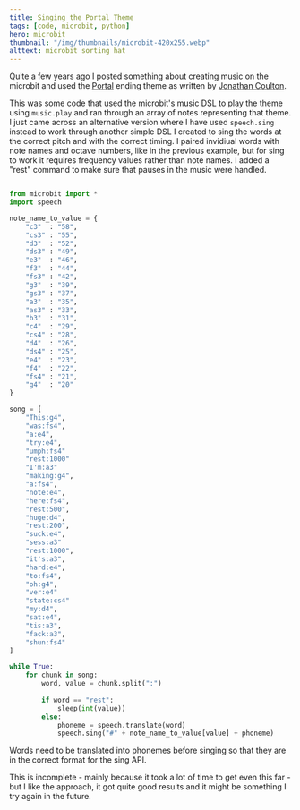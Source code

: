 ```yaml
---
title: Singing the Portal Theme
tags: [code, microbit, python]
hero: microbit
thumbnail: "/img/thumbnails/microbit-420x255.webp"
alttext: microbit sorting hat
---
```


Quite a few years ago I posted something about creating music on the microbit and used the <a href="https://en.wikipedia.org/wiki/Portal_(video_game)">Portal</a> ending theme as 
written by <a href="https://www.jonathancoulton.com/">Jonathan Coulton</a>.

This was some code that used the microbit's music DSL to play the theme using ```music.play``` and ran through an array of notes representing that theme.
I just came across an alternative version where I have used ```speech.sing``` instead to work through another simple DSL I created to sing the words at the 
correct pitch and with the correct timing. I paired invidiual words with note names and octave numbers, like in the previous example, but for sing to work it 
requires frequency values rather than note names. I added a "rest" command to make sure that pauses in the music were handled. 

```python

from microbit import *
import speech

note_name_to_value = {
	"c3"  : "58",
	"cs3" : "55",
	"d3"  : "52",
	"ds3" : "49",
	"e3"  : "46",
	"f3"  : "44",
	"fs3" : "42",
	"g3"  : "39",
	"gs3" : "37",
	"a3"  : "35",
	"as3" : "33",
	"b3"  : "31",
	"c4"  : "29",
	"cs4" : "28",
	"d4"  : "26",
	"ds4" : "25",
	"e4"  : "23",
	"f4"  : "22",
	"fs4" : "21",
	"g4"  : "20"
}

song = [
	"This:g4",
	"was:fs4",
	"a:e4",
	"try:e4",
	"umph:fs4"
	"rest:1000"
	"I'm:a3"
	"making:g4",
	"a:fs4",
	"note:e4",
	"here:fs4",
	"rest:500",
	"huge:d4",
	"rest:200",
	"suck:e4",
	"sess:a3"
	"rest:1000",
	"it's:a3",
	"hard:e4",
	"to:fs4",
	"oh:g4",
	"ver:e4"
	"state:cs4"
	"my:d4",
	"sat:e4",
	"tis:a3",
	"fack:a3",
	"shun:fs4"
]

while True:
	for chunk in song:
		word, value = chunk.split(":") 
		
		if word == "rest":
			sleep(int(value))
		else:
			phoneme = speech.translate(word)
			speech.sing("#" + note_name_to_value[value] + phoneme)

```

Words need to be translated into phonemes before singing so that they are in the correct format for the sing API.

This is incomplete - mainly because it took a lot of time to get even this far - but I like the approach, it got quite good results and 
it might be something I try again in the future.
